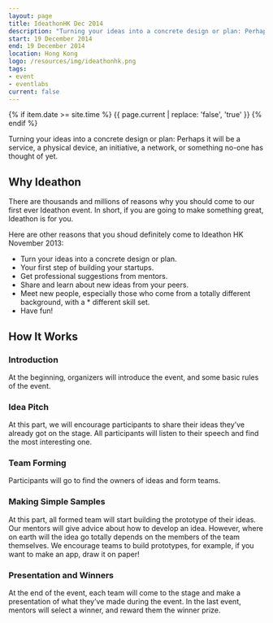 ```yaml
---
layout: page
title: IdeathonHK Dec 2014
description: "Turning your ideas into a concrete design or plan: Perhaps it will be a service, a physical device, an initiative, a network, or something no-one has thought of yet."
start: 19 December 2014
end: 19 December 2014
location: Hong Kong
logo: /resources/img/ideathonhk.png
tags:
- event
- eventlabs
current: false
---
```


{% if item.date >= site.time %}
{{ page.current | replace: 'false', 'true' }}
{% endif %}

Turning your ideas into a concrete design or plan: Perhaps it will be a service, a physical device, an initiative, a network, or something no-one has thought of yet.

<!---more-->

## Why Ideathon

There are thousands and millions of reasons why you should come to our first ever Ideathon event. In short, if you are going to make something great, Ideathon is for you.
 
Here are other reasons that you shoud definitely come to Ideathon HK November 2013:
* Turn your ideas into a concrete design or plan.
* Your first step of building your startups.
* Get professional suggestions from mentors.
* Share and learn about new ideas from your peers.
* Meet new people, especially those who come from a totally different background, with a * different skill set.
* Have fun!

## How It Works

### Introduction
At the beginning, organizers will introduce the event, and some basic rules of the event.

### Idea Pitch
At this part, we will encourage participants to share their ideas they’ve already got on the stage. All participants will listen to their speech and find the most interesting one.

### Team Forming
Participants will go to find the owners of ideas and form teams.

### Making Simple Samples
At this part, all formed team will start building the prototype of their ideas. Our mentors will give advice about how to develop an idea. However, where on earth will the idea go totally depends on the members of the team themselves. We encourage teams to build prototypes, for example, if you want to make an app, draw it on paper!

### Presentation and Winners
At the end of the event, each team will come to the stage and make a presentation of what they’ve made during the event. In the last event, mentors will select a winner, and reward them the winner prize.